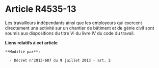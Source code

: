# Article R4535-13

Les travailleurs indépendants ainsi que les employeurs qui exercent directement une activité sur un chantier de bâtiment et
de génie civil sont soumis aux dispositions du titre VI du livre IV du code du travail.

**Liens relatifs à cet article**

	**Modifié par**:

	  - Décret n°2013-607 du 9 juillet 2013 - art. 2
